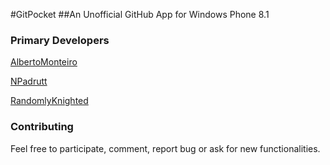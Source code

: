#GitPocket
##An Unofficial GitHub App for Windows Phone 8.1

### Primary Developers

[AlbertoMonteiro](https://github.com/AlbertoMonteiro)

[NPadrutt](https://github.com/NPadrutt)

[RandomlyKnighted](https://github.com/RandomlyKnighted)


### Contributing

Feel free to participate, comment, report bug or ask for new functionalities.
